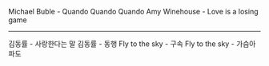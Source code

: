 Michael Buble - Quando Quando Quando
Amy Winehouse - Love is a losing game

---

김동률 - 사랑한다는 말
김동률 - 동행
Fly to the sky - 구속
Fly to the sky - 가슴아파도
